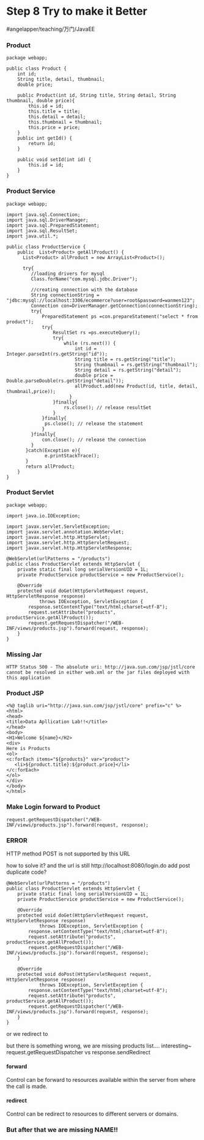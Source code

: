 # Step 8 Try to make it Better
#angelapper/teaching/万门/JavaEE
### Product
```
package webapp;

public class Product {
    int id;
    String title, detail, thumbnail;
    double price;
    
    public Product(int id, String title, String detail, String thumbnail, double price){
    	this.id = id;
    	this.title = title;
    	this.detail = detail;
    	this.thumbnail = thumbnail;
    	this.price = price;
    }
    public int getId() {
        return id;
    }
    
    public void setId(int id) {
        this.id = id;
    }
}
```

### Product Service
```
package webapp;

import java.sql.Connection;
import java.sql.DriverManager;
import java.sql.PreparedStatement;
import java.sql.ResultSet;
import java.util.*;

public class ProductService {
	public  List<Product> getAllProduct() {
	  List<Product> allProduct = new ArrayList<Product>();
	  
      try{
 		 //loading drivers for mysql
         Class.forName("com.mysql.jdbc.Driver");

    	 //creating connection with the database 
         String connectionString = "jdbc:mysql://localhost:3306/ecommerce?user=root&password=wanmen123";
         Connection con=DriverManager.getConnection(connectionString);
         try{
	         PreparedStatement ps =con.prepareStatement("select * from product");
	         try{
		         ResultSet rs =ps.executeQuery();
		         try{
		             while (rs.next()) {
		            	 int id = Integer.parseInt(rs.getString("id"));
		            	 String title = rs.getString("title");
		            	 String thumbnail = rs.getString("thumbnail");
		            	 String detail = rs.getString("detail");
		            	 double price = Double.parseDouble(rs.getString("detail"));
		            	 allProduct.add(new Product(id, title, detail, thumbnail,price));
		               }		        	 
		         }finally{
		        	 rs.close(); // release resultSet
		         }
	         }finally{
	          ps.close(); // release the statement
	         }
         }finally{
        	 con.close(); // release the connection
         }
	   }catch(Exception e){
	          e.printStackTrace();
       }
       return allProduct;
	}
}
```

### Product Servlet
```
package webapp;

import java.io.IOException;

import javax.servlet.ServletException;
import javax.servlet.annotation.WebServlet;
import javax.servlet.http.HttpServlet;
import javax.servlet.http.HttpServletRequest;
import javax.servlet.http.HttpServletResponse;

@WebServlet(urlPatterns = "/products")
public class ProductServlet extends HttpServlet {
	private static final long serialVersionUID = 1L;
	private ProductService productService = new ProductService();

	@Override
	protected void doGet(HttpServletRequest request, HttpServletResponse response)
			throws IOException, ServletException {
		response.setContentType("text/html;charset=utf-8");
		request.setAttribute("products", productService.getAllProduct());
		request.getRequestDispatcher("/WEB-INF/views/products.jsp").forward(request, response);
	}
}

```


### Missing Jar
```
HTTP Status 500 - The absolute uri: http://java.sun.com/jsp/jstl/core cannot be resolved in either web.xml or the jar files deployed with this application

```

### Product JSP
```
<%@ taglib uri="http://java.sun.com/jsp/jstl/core" prefix="c" %>
<html>
<head>
<title>Data Apllication Lab!!</title>
</head>
<body>
<H1>Welcome ${name}</H2>
<div>
Here is Products
<ol>
<c:forEach items="${products}" var="product">
   <li>${product.title}:${product.price}</li>
</c:forEach>
</ol>
</div>
</body>
</html>
```

### Make Login forward to Product
```
request.getRequestDispatcher("/WEB-INF/views/products.jsp").forward(request, response);
```

### ERROR
HTTP method POST is not supported by this URL

how to solve it?
and  the url is still http://localhost:8080/login.do
add post duplicate code?

```
@WebServlet(urlPatterns = "/products")
public class ProductServlet extends HttpServlet {
	private static final long serialVersionUID = 1L;
	private ProductService productService = new ProductService();

	@Override
	protected void doGet(HttpServletRequest request, HttpServletResponse response)
			throws IOException, ServletException {
		response.setContentType("text/html;charset=utf-8");
		request.setAttribute("products", productService.getAllProduct());
		request.getRequestDispatcher("/WEB-INF/views/products.jsp").forward(request, response);
	}
	
	@Override
	protected void doPost(HttpServletRequest request, HttpServletResponse response)
			throws IOException, ServletException {
		response.setContentType("text/html;charset=utf-8");
		request.setAttribute("products", productService.getAllProduct());
		request.getRequestDispatcher("/WEB-INF/views/products.jsp").forward(request, response);
	}
}
```

or we redirect to 

but there is something wrong, we are missing products list…. interesting~
request.getRequestDispatcher vs response.sendRedirect

#### forward
Control can be forward to resources available within the server from where the call is made.

#### redirect
Control can be redirect to resources to different servers or domains.


### But after that we are missing NAME!!